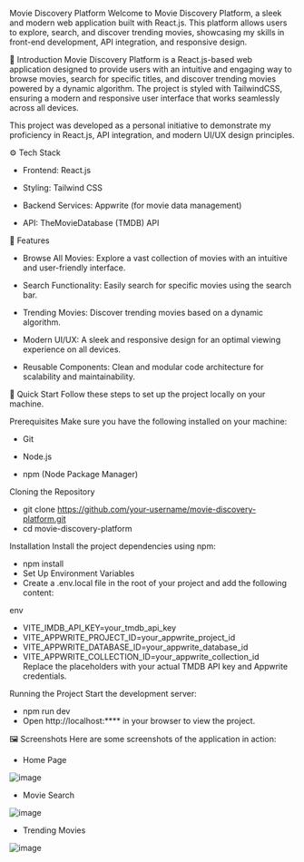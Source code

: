 Movie Discovery Platform
Welcome to Movie Discovery Platform, a sleek and modern web application built with React.js. This platform allows users to explore, search, and discover trending movies, showcasing my skills in front-end development, API integration, and responsive design.

🤖 Introduction
Movie Discovery Platform is a React.js-based web application designed to provide users with an intuitive and engaging way to browse movies, search for specific titles, and discover trending movies powered by a dynamic algorithm. The project is styled with TailwindCSS, ensuring a modern and responsive user interface that works seamlessly across all devices.

This project was developed as a personal initiative to demonstrate my proficiency in React.js, API integration, and modern UI/UX design principles.

⚙️ Tech Stack
 - Frontend: React.js

 - Styling: Tailwind CSS

 - Backend Services: Appwrite (for movie data management)

 - API: TheMovieDatabase (TMDB) API

🔋 Features
 - Browse All Movies: Explore a vast collection of movies with an intuitive and user-friendly interface.

 - Search Functionality: Easily search for specific movies using the search bar.

 - Trending Movies: Discover trending movies based on a dynamic algorithm.

 - Modern UI/UX: A sleek and responsive design for an optimal viewing experience on all devices.

 - Reusable Components: Clean and modular code architecture for scalability and maintainability.

🤸 Quick Start
Follow these steps to set up the project locally on your machine.

Prerequisites
Make sure you have the following installed on your machine:

 - Git

 - Node.js

 - npm (Node Package Manager)

Cloning the Repository

 - git clone https://github.com/your-username/movie-discovery-platform.git  
 - cd movie-discovery-platform
   
Installation
Install the project dependencies using npm:

 - npm install  
 - Set Up Environment Variables
 - Create a .env.local file in the root of your project and add the following content:

env

 - VITE_IMDB_API_KEY=your_tmdb_api_key  
 - VITE_APPWRITE_PROJECT_ID=your_appwrite_project_id  
 - VITE_APPWRITE_DATABASE_ID=your_appwrite_database_id  
 - VITE_APPWRITE_COLLECTION_ID=your_appwrite_collection_id  
Replace the placeholders with your actual TMDB API key and Appwrite credentials.

Running the Project
Start the development server:

 - npm run dev  
 - Open http://localhost:**** in your browser to view the project.

🖼️ Screenshots
Here are some screenshots of the application in action:

 - Home Page
   
![image](https://github.com/user-attachments/assets/579a88e8-5c16-4c3b-b119-532d99b74eec)


 - Movie Search
   
![image](https://github.com/user-attachments/assets/2b8058e8-134b-4780-aba4-e1a3cbf26152)


 - Trending Movies
   
![image](https://github.com/user-attachments/assets/8698f1fd-41f5-40de-9d52-59af8a6b4e5f)

